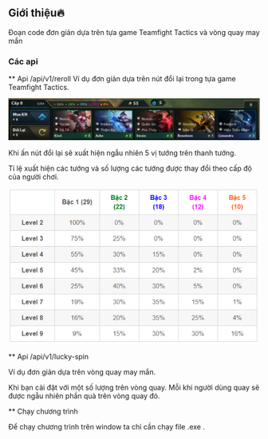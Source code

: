 ##  Giới thiệu🔥
Đoạn code đơn giản dựa trên tựa game Teamfight Tactics và vòng quay may mắn

### Các api
 
** Api /api/v1/reroll
 Ví dụ đơn giản dựa trên nút đổi lại trong tựa game Teamfight Tactics.

![Image](./Image/Screenshot_1.png)

Khi ấn nút đổi lại sẽ xuất hiện ngẫu nhiên 5 vị tướng trên thanh tướng.

Tỉ lệ xuất hiện các tướng và số lượng các tướng được thay đổi theo cấp độ của người chơi.

![Image](./Image/Screenshot_2.png)

** Api /api/v1/lucky-spin

Ví dụ đơn giản dựa trên vòng quay may mắn.

Khi bạn cài đặt với một số lượng trên vòng quay.
Mỗi khi người dùng quay sẽ được ngẫu nhiên phần quà trên vòng quay đó.

** Chạy chương trình

Để chạy chương trình trên window ta chỉ cần chạy file .exe  .